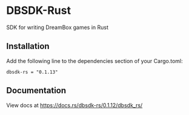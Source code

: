 # DBSDK-Rust
SDK for writing DreamBox games in Rust

## Installation
Add the following line to the dependencies section of your Cargo.toml:

```
dbsdk-rs = "0.1.13"
```

## Documentation
View docs at https://docs.rs/dbsdk-rs/0.1.12/dbsdk_rs/